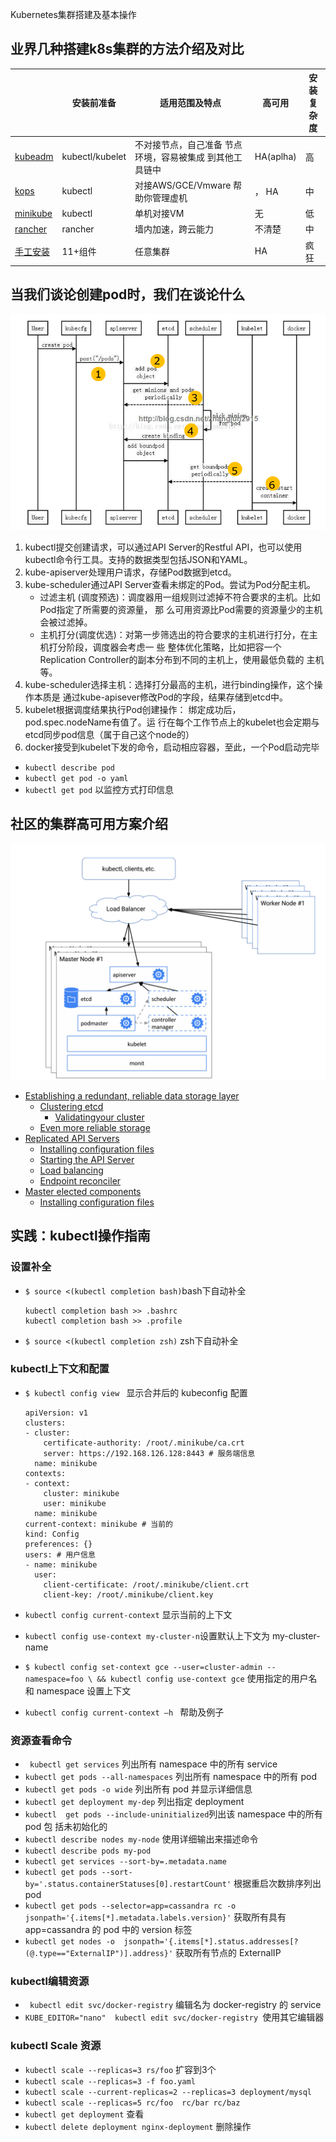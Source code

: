 Kubernetes集群搭建及基本操作

## 业界几种搭建k8s集群的方法介绍及对比

|                                          | 安装前准备           | 适用范围及特点                       | 高可用       | 安装复杂度 |
| ---------------------------------------- | --------------- | ----------------------------- | --------- | ----- |
| [kubeadm](https://kubernetes.io/docs/setup/independent/create-cluster-kubeadm/) | kubectl/kubelet | 不对接节点，自己准备 节点环境，容易被集成 到其他工具链中 | HA(aplha) | 高     |
| [kops](https://github.com/kubernetes/kops) | kubectl         | 对接AWS/GCE/Vmware 帮助你管理虚机      | ， HA      | 中     |
| [minikube](https://github.com/kubernetes/minikube/releases) | kubectl         | 单机对接VM                        | 无         | 低     |
| [rancher](https://www.cnrancher.com/rancher-k8s-accelerate-installation-document/) | rancher         | 墙内加速，跨云能力                     | 不清楚       | 中     |
| [手工安](https://jimmysong.io/kubernetes-handbook/practice/install-kubernetes-on-centos.html)[装](https://jimmysong.io/kubernetes-handbook/practice/install-kubernetes-on-centos.html) | 11+组件           | 任意集群                          | HA        | 疯狂    |

## 当我们谈论创建pod时，我们在谈论什么

![](./images/谈论pod.jpg)

1. kubectl提交创建请求，可以通过API Server的Restful API，也可以使用kubectl命令行工具。支持的数据类型包括JSON和YAML。
2. kube-apiserver处理用户请求，存储Pod数据到etcd。
3. kube-scheduler通过API Server查看未绑定的Pod。尝试为Pod分配主机。
   * 过滤主机 (调度预选)：调度器用一组规则过滤掉不符合要求的主机。比如Pod指定了所需要的资源量，
     那 么可用资源比Pod需要的资源量少的主机会被过滤掉。
   * 主机打分(调度优选)：对第一步筛选出的符合要求的主机进行打分，在主机打分阶段，调度器会考虑一
     些 整体优化策略，比如把容一个Replication Controller的副本分布到不同的主机上，使用最低负载的
     主机等。
4. kube-scheduler选择主机：选择打分最高的主机，进行binding操作，这个操作本质是 通过kube-apisever修改Pod的字段，结果存储到etcd中。
5. kubelet根据调度结果执行Pod创建操作： 绑定成功后，pod.spec.nodeName有值了。运 行在每个工作节点上的kubelet也会定期与etcd同步pod信息（属于自己这个node的）
6. docker接受到kubelet下发的命令，启动相应容器，至此，一个Pod启动完毕

* `kubectl describe pod` 
* `kubectl get pod -o yaml`
* `kubectl get pod` 以监控方式打印信息

## 社区的集群高可用方案介绍

![](./images/高可用.png)

* [Establishing a ](https://kubernetes.io/docs/admin/high-availability/)[redundant, ](https://kubernetes.io/docs/admin/high-availability/)[reliable ](https://kubernetes.io/docs/admin/high-availability/)[data ](https://kubernetes.io/docs/admin/high-availability/)[storage](https://kubernetes.io/docs/admin/high-availability/)[ ](https://kubernetes.io/docs/admin/high-availability/)[layer](https://kubernetes.io/docs/admin/high-availability/)
  * [Clustering](https://kubernetes.io/docs/admin/high-availability/)[ ](https://kubernetes.io/docs/admin/high-availability/)[etcd](https://kubernetes.io/docs/admin/high-availability/)
    * [Validating](https://kubernetes.io/docs/admin/high-availability/)[your](https://kubernetes.io/docs/admin/high-availability/)[ ](https://kubernetes.io/docs/admin/high-availability/)[cluster](https://kubernetes.io/docs/admin/high-availability/)
  * [Even more reliable](https://kubernetes.io/docs/admin/high-availability/)[ ](https://kubernetes.io/docs/admin/high-availability/)[storage](https://kubernetes.io/docs/admin/high-availability/)
* [Replicated ](https://kubernetes.io/docs/admin/high-availability/)[API](https://kubernetes.io/docs/admin/high-availability/)[ ](https://kubernetes.io/docs/admin/high-availability/)[Servers](https://kubernetes.io/docs/admin/high-availability/)
  * [Installing ](https://kubernetes.io/docs/admin/high-availability/)[configuration](https://kubernetes.io/docs/admin/high-availability/)[ ](https://kubernetes.io/docs/admin/high-availability/)[files](https://kubernetes.io/docs/admin/high-availability/)
  * [Starting the API](https://kubernetes.io/docs/admin/high-availability/)[ ](https://kubernetes.io/docs/admin/high-availability/)[Server](https://kubernetes.io/docs/admin/high-availability/)
  * [Load](https://kubernetes.io/docs/admin/high-availability/)[ ](https://kubernetes.io/docs/admin/high-availability/)[balancing](https://kubernetes.io/docs/admin/high-availability/)
  * [Endpoint](https://kubernetes.io/docs/admin/high-availability/)[ ](https://kubernetes.io/docs/admin/high-availability/)[reconciler](https://kubernetes.io/docs/admin/high-availability/)
* [Master elected](https://kubernetes.io/docs/admin/high-availability/)[ ](https://kubernetes.io/docs/admin/high-availability/)[components](https://kubernetes.io/docs/admin/high-availability/)
  * [Installing ](https://kubernetes.io/docs/admin/high-availability/)[configuration](https://kubernetes.io/docs/admin/high-availability/)[ ](https://kubernetes.io/docs/admin/high-availability/)[files](https://kubernetes.io/docs/admin/high-availability/)

## 实践：kubectl操作指南

### 设置补全

* `$ source <(kubectl completion bash)`bash下自动补全

  ```
  kubectl completion bash >> .bashrc
  kubectl completion bash >> .profile
  ```

* `$ source <(kubectl completion zsh)` zsh下自动补全

### kubectl上下文和配置

* `$ kubectl config view ` 显示合并后的 kubeconfig 配置

  ```
  apiVersion: v1
  clusters:
  - cluster:
      certificate-authority: /root/.minikube/ca.crt 
      server: https://192.168.126.128:8443 # 服务端信息
    name: minikube
  contexts: 
  - context:
      cluster: minikube
      user: minikube
    name: minikube
  current-context: minikube # 当前的
  kind: Config
  preferences: {}
  users: # 用户信息
  - name: minikube
    user:
      client-certificate: /root/.minikube/client.crt 
      client-key: /root/.minikube/client.key
  ```

* `kubectl config current-context` 显示当前的上下文

* `kubectl config use-context my-cluster-n`设置默认上下文为 my-cluster-  name

* `$ kubectl config set-context gce --user=cluster-admin --namespace=foo \ && kubectl config use-context gce` 使用指定的用户名和 namespace 设置上下文

* `kubectl config current-context –h ` 帮助及例子

### 资源查看命令

* ` kubectl get services` 列出所有 namespace 中的所有 service
* `kubectl get pods --all-namespaces` 列出所有 namespace 中的所有 pod
* `kubectl get pods -o wide` 列出所有 pod 并显示详细信息
* `kubectl get deployment my-dep` 列出指定 deployment
* `kubectl  get pods --include-uninitialized`列出该 namespace 中的所有 pod 包 括未初始化的
* `kubectl describe nodes my-node`  使用详细输出来描述命令
* `kubectl describe pods my-pod` 
* `kubectl get services --sort-by=.metadata.name ` 
* `kubectl get pods --sort-by='.status.containerStatuses[0].restartCount'` 根据重启次数排序列出 pod
* `kubectl get pods --selector=app=cassandra rc -o  jsonpath='{.items[*].metadata.labels.version}'` 获取所有具有 app=cassandra 的 pod 中的 version 标签
* `kubectl get nodes -o  jsonpath='{.items[*].status.addresses[?(@.type=="ExternalIP")].address}'` 获取所有节点的 ExternalIP

###  kubectl编辑资源

* ` kubectl edit svc/docker-registry`  编辑名为 docker-registry 的 service
* `KUBE_EDITOR="nano"  kubectl edit svc/docker-registry	`使用其它编辑器

### kubectl Scale 资源

* `kubectl scale --replicas=3 rs/foo`  扩容到3个
* `kubectl scale --replicas=3 -f foo.yaml` 
* `kubectl scale --current-replicas=2 --replicas=3 deployment/mysql`  
* `kubectl scale --replicas=5 rc/foo  rc/bar rc/baz` 
* `kubectl get deployment` 查看
* `kubectl delete deployment nginx-deployment` 删除操作







